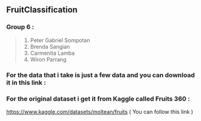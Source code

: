 ## FruitClassification

### Group 6 :
> 1. Peter Gabriel Sompotan
> 2. Brenda Sangian
> 3. Carmenita Lamba
> 4. Wiron Parrang

### For the data that i take is just a few data and you can download it in this link : 

### For the original dataset i get it from Kaggle called Fruits 360 :
https://www.kaggle.com/datasets/moltean/fruits ( You can follow this link )
